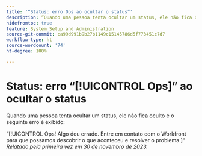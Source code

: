 ```yaml
---
title: '“Status: erro Ops ao ocultar o status”'
description: “Quando uma pessoa tenta ocultar um status, ele não fica oculto e o erro Ops é exibido.”
hidefromtoc: true
feature: System Setup and Administration
source-git-commit: ca99d991b9b27b1149c15145786d5f773451c7d7
workflow-type: ht
source-wordcount: '74'
ht-degree: 100%

---
```



# Status: erro “[!UICONTROL Ops]” ao ocultar o status

Quando uma pessoa tenta ocultar um status, ele não fica oculto e o seguinte erro é exibido:

“[!UICONTROL Ops! Algo deu errado. Entre em contato com o Workfront para que possamos descobrir o que aconteceu e resolver o problema.]“
_Relatado pela primeira vez em 30 de novembro de 2023._
